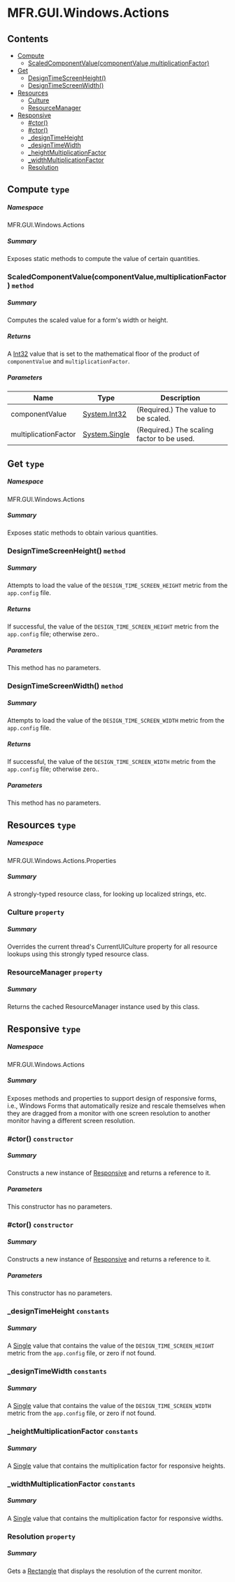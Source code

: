 <a name='assembly'></a>
# MFR.GUI.Windows.Actions

## Contents

- [Compute](#T-MFR-GUI-Windows-Actions-Compute 'MFR.GUI.Windows.Actions.Compute')
  - [ScaledComponentValue(componentValue,multiplicationFactor)](#M-MFR-GUI-Windows-Actions-Compute-ScaledComponentValue-System-Int32,System-Single- 'MFR.GUI.Windows.Actions.Compute.ScaledComponentValue(System.Int32,System.Single)')
- [Get](#T-MFR-GUI-Windows-Actions-Get 'MFR.GUI.Windows.Actions.Get')
  - [DesignTimeScreenHeight()](#M-MFR-GUI-Windows-Actions-Get-DesignTimeScreenHeight 'MFR.GUI.Windows.Actions.Get.DesignTimeScreenHeight')
  - [DesignTimeScreenWidth()](#M-MFR-GUI-Windows-Actions-Get-DesignTimeScreenWidth 'MFR.GUI.Windows.Actions.Get.DesignTimeScreenWidth')
- [Resources](#T-MFR-GUI-Windows-Actions-Properties-Resources 'MFR.GUI.Windows.Actions.Properties.Resources')
  - [Culture](#P-MFR-GUI-Windows-Actions-Properties-Resources-Culture 'MFR.GUI.Windows.Actions.Properties.Resources.Culture')
  - [ResourceManager](#P-MFR-GUI-Windows-Actions-Properties-Resources-ResourceManager 'MFR.GUI.Windows.Actions.Properties.Resources.ResourceManager')
- [Responsive](#T-MFR-GUI-Windows-Actions-Responsive 'MFR.GUI.Windows.Actions.Responsive')
  - [#ctor()](#M-MFR-GUI-Windows-Actions-Responsive-#ctor-System-Drawing-Rectangle- 'MFR.GUI.Windows.Actions.Responsive.#ctor(System.Drawing.Rectangle)')
  - [#ctor()](#M-MFR-GUI-Windows-Actions-Responsive-#ctor 'MFR.GUI.Windows.Actions.Responsive.#ctor')
  - [_designTimeHeight](#F-MFR-GUI-Windows-Actions-Responsive-_designTimeHeight 'MFR.GUI.Windows.Actions.Responsive._designTimeHeight')
  - [_designTimeWidth](#F-MFR-GUI-Windows-Actions-Responsive-_designTimeWidth 'MFR.GUI.Windows.Actions.Responsive._designTimeWidth')
  - [_heightMultiplicationFactor](#F-MFR-GUI-Windows-Actions-Responsive-_heightMultiplicationFactor 'MFR.GUI.Windows.Actions.Responsive._heightMultiplicationFactor')
  - [_widthMultiplicationFactor](#F-MFR-GUI-Windows-Actions-Responsive-_widthMultiplicationFactor 'MFR.GUI.Windows.Actions.Responsive._widthMultiplicationFactor')
  - [Resolution](#P-MFR-GUI-Windows-Actions-Responsive-Resolution 'MFR.GUI.Windows.Actions.Responsive.Resolution')

<a name='T-MFR-GUI-Windows-Actions-Compute'></a>
## Compute `type`

##### Namespace

MFR.GUI.Windows.Actions

##### Summary

Exposes static methods to compute the value of certain quantities.

<a name='M-MFR-GUI-Windows-Actions-Compute-ScaledComponentValue-System-Int32,System-Single-'></a>
### ScaledComponentValue(componentValue,multiplicationFactor) `method`

##### Summary

Computes the scaled value for a form's width or height.

##### Returns

A [Int32](http://msdn.microsoft.com/query/dev14.query?appId=Dev14IDEF1&l=EN-US&k=k:System.Int32 'System.Int32') value that is set to the mathematical
floor of the product of `componentValue` and
`multiplicationFactor`.

##### Parameters

| Name | Type | Description |
| ---- | ---- | ----------- |
| componentValue | [System.Int32](http://msdn.microsoft.com/query/dev14.query?appId=Dev14IDEF1&l=EN-US&k=k:System.Int32 'System.Int32') | (Required.) The value to be scaled. |
| multiplicationFactor | [System.Single](http://msdn.microsoft.com/query/dev14.query?appId=Dev14IDEF1&l=EN-US&k=k:System.Single 'System.Single') | (Required.) The scaling factor to be used. |

<a name='T-MFR-GUI-Windows-Actions-Get'></a>
## Get `type`

##### Namespace

MFR.GUI.Windows.Actions

##### Summary

Exposes static methods to obtain various quantities.

<a name='M-MFR-GUI-Windows-Actions-Get-DesignTimeScreenHeight'></a>
### DesignTimeScreenHeight() `method`

##### Summary

Attempts to load the value of the `DESIGN_TIME_SCREEN_HEIGHT` metric from
the `app.config` file.

##### Returns

If successful, the value of the `DESIGN_TIME_SCREEN_HEIGHT`
metric from the `app.config` file; otherwise zero..

##### Parameters

This method has no parameters.

<a name='M-MFR-GUI-Windows-Actions-Get-DesignTimeScreenWidth'></a>
### DesignTimeScreenWidth() `method`

##### Summary

Attempts to load the value of the `DESIGN_TIME_SCREEN_WIDTH` metric from
the `app.config` file.

##### Returns

If successful, the value of the `DESIGN_TIME_SCREEN_WIDTH`
metric from the `app.config` file; otherwise zero..

##### Parameters

This method has no parameters.

<a name='T-MFR-GUI-Windows-Actions-Properties-Resources'></a>
## Resources `type`

##### Namespace

MFR.GUI.Windows.Actions.Properties

##### Summary

A strongly-typed resource class, for looking up localized strings, etc.

<a name='P-MFR-GUI-Windows-Actions-Properties-Resources-Culture'></a>
### Culture `property`

##### Summary

Overrides the current thread's CurrentUICulture property for all
  resource lookups using this strongly typed resource class.

<a name='P-MFR-GUI-Windows-Actions-Properties-Resources-ResourceManager'></a>
### ResourceManager `property`

##### Summary

Returns the cached ResourceManager instance used by this class.

<a name='T-MFR-GUI-Windows-Actions-Responsive'></a>
## Responsive `type`

##### Namespace

MFR.GUI.Windows.Actions

##### Summary

Exposes methods and properties to support design of responsive forms, i.e.,
Windows Forms that automatically resize and rescale themselves when they are
dragged from a monitor with one screen resolution to another monitor having a
different screen resolution.

<a name='M-MFR-GUI-Windows-Actions-Responsive-#ctor-System-Drawing-Rectangle-'></a>
### #ctor() `constructor`

##### Summary

Constructs a new instance of
[Responsive](#T-MFR-GUI-Windows-Actions-Responsive 'MFR.GUI.Windows.Actions.Responsive') and returns a reference to
it.

##### Parameters

This constructor has no parameters.

<a name='M-MFR-GUI-Windows-Actions-Responsive-#ctor'></a>
### #ctor() `constructor`

##### Summary

Constructs a new instance of
[Responsive](#T-MFR-GUI-Windows-Actions-Responsive 'MFR.GUI.Windows.Actions.Responsive') and returns a reference to
it.

##### Parameters

This constructor has no parameters.

<a name='F-MFR-GUI-Windows-Actions-Responsive-_designTimeHeight'></a>
### _designTimeHeight `constants`

##### Summary

A [Single](http://msdn.microsoft.com/query/dev14.query?appId=Dev14IDEF1&l=EN-US&k=k:System.Single 'System.Single') value that contains the value of the
`DESIGN_TIME_SCREEN_HEIGHT` metric from the `app.config` file, or
zero if not found.

<a name='F-MFR-GUI-Windows-Actions-Responsive-_designTimeWidth'></a>
### _designTimeWidth `constants`

##### Summary

A [Single](http://msdn.microsoft.com/query/dev14.query?appId=Dev14IDEF1&l=EN-US&k=k:System.Single 'System.Single') value that contains the value of the
`DESIGN_TIME_SCREEN_WIDTH` metric from the `app.config` file, or
zero if not found.

<a name='F-MFR-GUI-Windows-Actions-Responsive-_heightMultiplicationFactor'></a>
### _heightMultiplicationFactor `constants`

##### Summary

A [Single](http://msdn.microsoft.com/query/dev14.query?appId=Dev14IDEF1&l=EN-US&k=k:System.Single 'System.Single') value that contains the multiplication factor
for responsive heights.

<a name='F-MFR-GUI-Windows-Actions-Responsive-_widthMultiplicationFactor'></a>
### _widthMultiplicationFactor `constants`

##### Summary

A [Single](http://msdn.microsoft.com/query/dev14.query?appId=Dev14IDEF1&l=EN-US&k=k:System.Single 'System.Single') value that contains the multiplication factor
for responsive widths.

<a name='P-MFR-GUI-Windows-Actions-Responsive-Resolution'></a>
### Resolution `property`

##### Summary

Gets a [Rectangle](http://msdn.microsoft.com/query/dev14.query?appId=Dev14IDEF1&l=EN-US&k=k:System.Drawing.Rectangle 'System.Drawing.Rectangle') that displays the resolution
of the current monitor.
